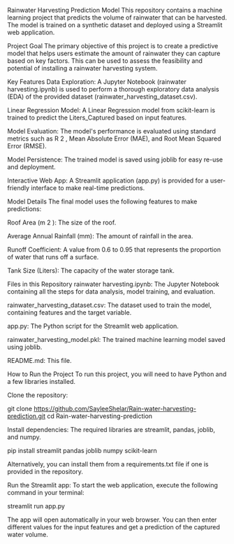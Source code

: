 Rainwater Harvesting Prediction Model
This repository contains a machine learning project that predicts the volume of rainwater that can be harvested. The model is trained on a synthetic dataset and deployed using a Streamlit web application.

Project Goal
The primary objective of this project is to create a predictive model that helps users estimate the amount of rainwater they can capture based on key factors. This can be used to assess the feasibility and potential of installing a rainwater harvesting system.

Key Features
Data Exploration: A Jupyter Notebook (rainwater harvesting.ipynb) is used to perform a thorough exploratory data analysis (EDA) of the provided dataset (rainwater_harvesting_dataset.csv).

Linear Regression Model: A Linear Regression model from scikit-learn is trained to predict the Liters_Captured based on input features.

Model Evaluation: The model's performance is evaluated using standard metrics such as R 
2
 , Mean Absolute Error (MAE), and Root Mean Squared Error (RMSE).

Model Persistence: The trained model is saved using joblib for easy re-use and deployment.

Interactive Web App: A Streamlit application (app.py) is provided for a user-friendly interface to make real-time predictions.

Model Details
The final model uses the following features to make predictions:

Roof Area (m 
2
 ): The size of the roof.

Average Annual Rainfall (mm): The amount of rainfall in the area.

Runoff Coefficient: A value from 0.6 to 0.95 that represents the proportion of water that runs off a surface.

Tank Size (Liters): The capacity of the water storage tank.

Files in this Repository
rainwater harvesting.ipynb: The Jupyter Notebook containing all the steps for data analysis, model training, and evaluation.

rainwater_harvesting_dataset.csv: The dataset used to train the model, containing features and the target variable.

app.py: The Python script for the Streamlit web application.

rainwater_harvesting_model.pkl: The trained machine learning model saved using joblib.

README.md: This file.

How to Run the Project
To run this project, you will need to have Python and a few libraries installed.

Clone the repository:

git clone https://github.com/SayleeShelar/Rain-water-harvesting-prediction.git
cd Rain-water-harvesting-prediction



Install dependencies:
The required libraries are streamlit, pandas, joblib, and numpy.

pip install streamlit pandas joblib numpy scikit-learn



Alternatively, you can install them from a requirements.txt file if one is provided in the repository.

Run the Streamlit app:
To start the web application, execute the following command in your terminal:

streamlit run app.py



The app will open automatically in your web browser. You can then enter different values for the input features and get a prediction of the captured water volume.
